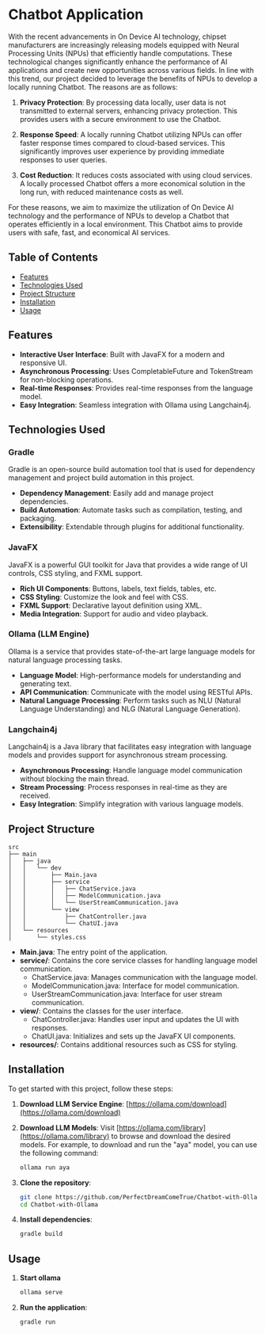 # Chatbot Application

With the recent advancements in On Device AI technology, chipset manufacturers are increasingly releasing models equipped with Neural Processing Units (NPUs) that efficiently handle computations. These technological changes significantly enhance the performance of AI applications and create new opportunities across various fields. In line with this trend, our project decided to leverage the benefits of NPUs to develop a locally running Chatbot. The reasons are as follows:

1. **Privacy Protection**:
   By processing data locally, user data is not transmitted to external servers, enhancing privacy protection. This provides users with a secure environment to use the Chatbot.

2. **Response Speed**:
   A locally running Chatbot utilizing NPUs can offer faster response times compared to cloud-based services. This significantly improves user experience by providing immediate responses to user queries.

3. **Cost Reduction**:
   It reduces costs associated with using cloud services. A locally processed Chatbot offers a more economical solution in the long run, with reduced maintenance costs as well.

For these reasons, we aim to maximize the utilization of On Device AI technology and the performance of NPUs to develop a Chatbot that operates efficiently in a local environment. This Chatbot aims to provide users with safe, fast, and economical AI services.


## Table of Contents

- [Features](#features)
- [Technologies Used](#technologies-used)
- [Project Structure](#project-structure)
- [Installation](#installation)
- [Usage](#usage)

## Features

- **Interactive User Interface**: Built with JavaFX for a modern and responsive UI.
- **Asynchronous Processing**: Uses CompletableFuture and TokenStream for non-blocking operations.
- **Real-time Responses**: Provides real-time responses from the language model.
- **Easy Integration**: Seamless integration with Ollama using Langchain4j.

## Technologies Used

### Gradle

Gradle is an open-source build automation tool that is used for dependency management and project build automation in this project.

- **Dependency Management**: Easily add and manage project dependencies.
- **Build Automation**: Automate tasks such as compilation, testing, and packaging.
- **Extensibility**: Extendable through plugins for additional functionality.

### JavaFX

JavaFX is a powerful GUI toolkit for Java that provides a wide range of UI controls, CSS styling, and FXML support.

- **Rich UI Components**: Buttons, labels, text fields, tables, etc.
- **CSS Styling**: Customize the look and feel with CSS.
- **FXML Support**: Declarative layout definition using XML.
- **Media Integration**: Support for audio and video playback.

### Ollama (LLM Engine)

Ollama is a service that provides state-of-the-art large language models for natural language processing tasks.

- **Language Model**: High-performance models for understanding and generating text.
- **API Communication**: Communicate with the model using RESTful APIs.
- **Natural Language Processing**: Perform tasks such as NLU (Natural Language Understanding) and NLG (Natural Language Generation).

### Langchain4j

Langchain4j is a Java library that facilitates easy integration with language models and provides support for asynchronous stream processing.

- **Asynchronous Processing**: Handle language model communication without blocking the main thread.
- **Stream Processing**: Process responses in real-time as they are received.
- **Easy Integration**: Simplify integration with various language models.

## Project Structure

```
src
├── main
│   ├── java
│   │   └── dev
│   │       ├── Main.java
│   │       ├── service
│   │       │   ├── ChatService.java
│   │       │   ├── ModelCommunication.java
│   │       │   └── UserStreamCommunication.java
│   │       └── view
│   │           ├── ChatController.java
│   │           └── ChatUI.java
│   └── resources
│       └── styles.css
```
- **Main.java**: The entry point of the application.
- **service/**: Contains the core service classes for handling language model communication.
  - ChatService.java: Manages communication with the language model.
  - ModelCommunication.java: Interface for model communication.
  - UserStreamCommunication.java: Interface for user stream communication.
- **view/**: Contains the classes for the user interface.
  - ChatController.java: Handles user input and updates the UI with responses.
  - ChatUI.java: Initializes and sets up the JavaFX UI components.
- **resources/**: Contains additional resources such as CSS for styling.

## Installation

To get started with this project, follow these steps:

1. **Download LLM Service Engine**:
   [https://ollama.com/download](https://ollama.com/download)

2. **Download LLM Models**:
   Visit [https://ollama.com/library](https://ollama.com/library) to browse and download the desired models.
   For example, to download and run the "aya" model, you can use the following command:
   ```sh
   ollama run aya
2. **Clone the repository**:
   ```sh
   git clone https://github.com/PerfectDreamComeTrue/Chatbot-with-Ollama.git
   cd Chatbot-with-Ollama
3. **Install dependencies**:
   ```sh
   gradle build

## Usage
1. **Start ollama**
   ```sh 
   ollama serve
2. **Run the application**:
   ```sh
   gradle run
